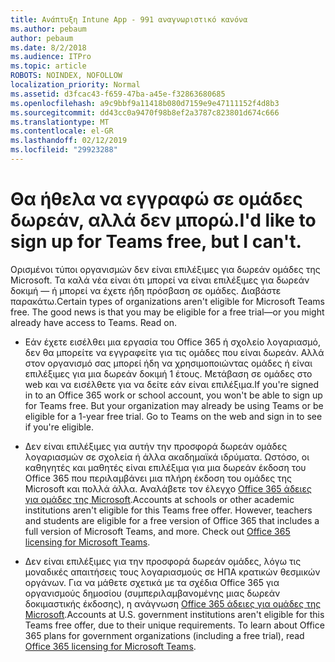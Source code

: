 ```yaml
---
title: Ανάπτυξη Intune App - 991 αναγνωριστικό κανόνα
ms.author: pebaum
author: pebaum
ms.date: 8/2/2018
ms.audience: ITPro
ms.topic: article
ROBOTS: NOINDEX, NOFOLLOW
localization_priority: Normal
ms.assetid: d3fcac43-f659-47ba-a45e-f32863680685
ms.openlocfilehash: a9c9bbf9a11418b080d7159e9e47111152f4d8b3
ms.sourcegitcommit: dd43cc0a9470f98b8ef2a3787c823801d674c666
ms.translationtype: MT
ms.contentlocale: el-GR
ms.lasthandoff: 02/12/2019
ms.locfileid: "29923288"
---
```

# <a name="id-like-to-sign-up-for-teams-free-but-i-cant"></a><span data-ttu-id="deda8-102">Θα ήθελα να εγγραφώ σε ομάδες δωρεάν, αλλά δεν μπορώ.</span><span class="sxs-lookup"><span data-stu-id="deda8-102">I'd like to sign up for Teams free, but I can't.</span></span>

<span data-ttu-id="deda8-p101">Ορισμένοι τύποι οργανισμών δεν είναι επιλέξιμες για δωρεάν ομάδες της Microsoft. Τα καλά νέα είναι ότι μπορεί να είναι επιλέξιμες για δωρεάν δοκιμή — ή μπορεί να έχετε ήδη πρόσβαση σε ομάδες. Διαβάστε παρακάτω.</span><span class="sxs-lookup"><span data-stu-id="deda8-p101">Certain types of organizations aren't eligible for Microsoft Teams free. The good news is that you may be eligible for a free trial—or you might already have access to Teams. Read on.</span></span>
  
- <span data-ttu-id="deda8-p102">Εάν έχετε εισέλθει μια εργασία του Office 365 ή σχολείο λογαριασμό, δεν θα μπορείτε να εγγραφείτε για τις ομάδες που είναι δωρεάν. Αλλά στον οργανισμό σας μπορεί ήδη να χρησιμοποιώντας ομάδες ή είναι επιλέξιμες για μια δωρεάν δοκιμή 1 έτους. Μετάβαση σε ομάδες στο web και να εισέλθετε για να δείτε εάν είναι επιλέξιμα.</span><span class="sxs-lookup"><span data-stu-id="deda8-p102">If you're signed in to an Office 365 work or school account, you won't be able to sign up for Teams free. But your organization may already be using Teams or be eligible for a 1-year free trial. Go to Teams on the web and sign in to see if you're eligible.</span></span>
    
- <span data-ttu-id="deda8-p103">Δεν είναι επιλέξιμες για αυτήν την προσφορά δωρεάν ομάδες λογαριασμών σε σχολεία ή άλλα ακαδημαϊκά ιδρύματα. Ωστόσο, οι καθηγητές και μαθητές είναι επιλέξιμα για μια δωρεάν έκδοση του Office 365 που περιλαμβάνει μια πλήρη έκδοση του ομάδες της Microsoft και πολλά άλλα. Αναλάβετε τον έλεγχο [Office 365 άδειες για ομάδες της Microsoft](https://docs.microsoft.com/microsoftteams/office-365-licensing).</span><span class="sxs-lookup"><span data-stu-id="deda8-p103">Accounts at schools or other academic institutions aren't eligible for this Teams free offer. However, teachers and students are eligible for a free version of Office 365 that includes a full version of Microsoft Teams, and more. Check out [Office 365 licensing for Microsoft Teams](https://docs.microsoft.com/microsoftteams/office-365-licensing).</span></span>
    
- <span data-ttu-id="deda8-p104">Δεν είναι επιλέξιμες για την προσφορά δωρεάν ομάδες, λόγω τις μοναδικές απαιτήσεις τους λογαριασμούς σε ΗΠΑ κρατικών θεσμικών οργάνων. Για να μάθετε σχετικά με τα σχέδια Office 365 για οργανισμούς δημοσίου (συμπεριλαμβανομένης μιας δωρεάν δοκιμαστικής έκδοσης), η ανάγνωση [Office 365 άδειες για ομάδες της Microsoft](https://docs.microsoft.com/microsoftteams/office-365-licensing).</span><span class="sxs-lookup"><span data-stu-id="deda8-p104">Accounts at U.S. government institutions aren't eligible for this Teams free offer, due to their unique requirements. To learn about Office 365 plans for government organizations (including a free trial), read [Office 365 licensing for Microsoft Teams](https://docs.microsoft.com/microsoftteams/office-365-licensing).</span></span>
    


